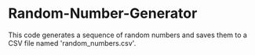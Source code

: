 # Random-Number-Generator
This code generates a sequence of random numbers and saves them to a CSV file named 'random_numbers.csv'.
